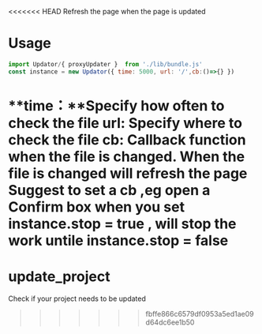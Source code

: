 <<<<<<< HEAD
Refresh the page when the page is updated

#  Usage
~~~ javaScript
import Updator/{ proxyUpdater }  from './lib/bundle.js'
const instance = new Updator({ time: 5000, url: '/',cb:()=>{} })
~~~
**time：**Specify how often to check the file
**url:** Specify where to check the file
**cb:** Callback function when the file is changed. When the file is changed will refresh the page
Suggest to set a cb ,eg open a Confirm box
when you set instance.stop = true , will stop the work untile instance.stop = false
=======
# update_project
Check if your project needs to be updated
>>>>>>> fbffe866c6579df0953a5ed1ae09d64dc6ee1b50
